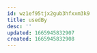 ```yaml
---
id: wz1ef95tjx2gub3hfxxm3k9
title: usedBy
desc: ''
updated: 1665945832907
created: 1665945832908
---
```

